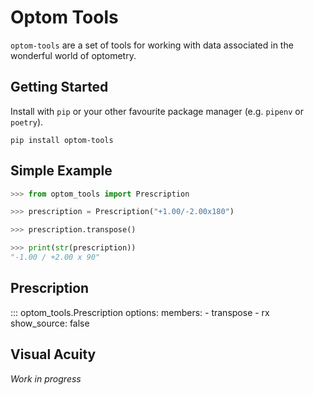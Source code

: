 # Optom Tools

`optom-tools` are a set of tools for working with data associated in the wonderful world of optometry.

## Getting Started

Install with `pip` or your other favourite package manager (e.g. `pipenv` or `poetry`).

```shell
pip install optom-tools
```

## Simple Example

```python
>>> from optom_tools import Prescription

>>> prescription = Prescription("+1.00/-2.00x180")

>>> prescription.transpose()

>>> print(str(prescription))
"-1.00 / +2.00 x 90"
```

## Prescription

::: optom_tools.Prescription
    options:
      members:
        - transpose
        - rx
      show_source: false



## Visual Acuity

*Work in progress*

<!-- ::: optom_tools.VisualAcuity -->
<!--     options: -->
<!--       show_source: false -->
